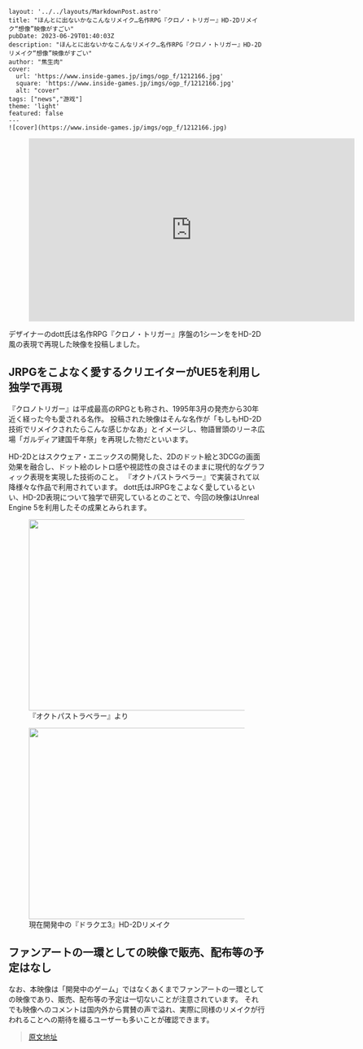     layout: '../../layouts/MarkdownPost.astro'
    title: "ほんとに出ないかなこんなリメイク…名作RPG『クロノ・トリガー』HD-2Dリメイク“想像”映像がすごい"
    pubDate: 2023-06-29T01:40:03Z
    description: "ほんとに出ないかなこんなリメイク…名作RPG『クロノ・トリガー』HD-2Dリメイク“想像”映像がすごい"
    author: "焦生肉"
    cover:
      url: 'https://www.inside-games.jp/imgs/ogp_f/1212166.jpg'
      square: 'https://www.inside-games.jp/imgs/ogp_f/1212166.jpg'
      alt: "cover"
    tags: ["news","游戏"]
    theme: 'light'
    featured: false
    ---
    ![cover](https://www.inside-games.jp/imgs/ogp_f/1212166.jpg)

<figure class="ctms-editor-youtube"><iframe src="https://www.youtube.com/embed/J3Z64OwgEfs?rel=0" width="640" height="360" max-width="100%" frameborder="0" allow="accelerometer; autoplay; encrypted-media; gyroscope; picture-in-picture" allowfullscreen=""></iframe></figure>

デザイナーのdott氏は名作RPG『クロノ・トリガー』序盤の1シーンををHD-2D風の表現で再現した映像を投稿しました。

## JRPGをこよなく愛するクリエイターがUE5を利用し独学で再現

『クロノトリガー』は平成最高のRPGとも称され、1995年3月の発売から30年近く経った今も愛される名作。 投稿された映像はそんな名作が「もしもHD-2D技術でリメイクされたらこんな感じかなあ」とイメージし、物語冒頭のリーネ広場「ガルディア建国千年祭」を再現した物だといいます。

HD-2Dとはスクウェア・エニックスの開発した、2Dのドット絵と3DCGの画面効果を融合し、ドット絵のレトロ感や視認性の良さはそのままに現代的なグラフィック表現を実現した技術のこと。 『オクトパストラベラー』で実装されて以降様々な作品で利用されています。 dott氏はJRPGをこよなく愛しているといい、HD-2D表現について独学で研究しているとのことで、今回の映像はUnreal Engine 5を利用したその成果とみられます。

<figure class="ctms-editor-image"><img src="https://www.inside-games.jp/imgs/zoom/1212169.jpg" class="inline-article-image" width="670" height="376"><figcaption>『オクトパストラベラー』より</figcaption></figure>
<figure class="ctms-editor-image"><img src="https://www.inside-games.jp/imgs/zoom/1212170.jpg" class="inline-article-image" width="670" height="376"><figcaption>現在開発中の『ドラクエ3』HD-2Dリメイク</figcaption></figure>

## ファンアートの一環としての映像で販売、配布等の予定はなし

なお、本映像は「開発中のゲーム」ではなくあくまでファンアートの一環としての映像であり、販売、配布等の予定は一切ないことが注意されています。 それでも映像へのコメントは国内外から賞賛の声で溢れ、実際に同様のリメイクが行われることへの期待を綴るユーザーも多いことが確認できます。

>[原文地址](https://www.inside-games.jp/article/2023/06/29/146881.html)  